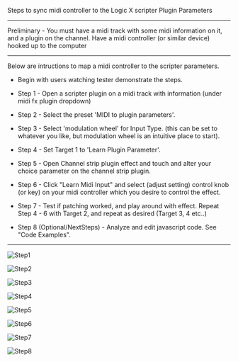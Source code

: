 
Steps to sync midi controller to the Logic X scripter Plugin Parameters

-------------------------------------------------------------------------------------------------------------

Preliminary - You must have a midi track with some midi information on it, and a plugin on the channel. 
Have a midi controller (or similar device) hooked up to the computer

-------------------------------------------------------------------------------------------------------------

Below are intructions to map a midi controller to the scripter parameters.

* Begin with users watching tester demonstrate the steps.

* Step 1 - Open a scripter plugin on a midi track with information (under midi fx plugin dropdown)

* Step 2 - Select the preset 'MIDI to plugin parameters'.

* Step 3 - Select 'modulation wheel' for Input Type. (this can be set to whatever you like, but modulation wheel is
an intuitive place to start).

* Step 4 - Set Target 1 to 'Learn Plugin Parameter'.

* Step 5 - Open Channel strip plugin effect and touch and alter your choice parameter on the channel strip plugin.

* Step 6 - Click "Learn Midi Input" and select (adjust setting) control knob (or key) on your midi controller which you desire to control the effect.

* Step 7 - Test if patching worked, and play around with effect. Repeat Step 4 - 6 with Target 2, and repeat as desired (Target 3, 4 etc..)

* Step 8 (Optional/NextSteps) - Analyze and edit javascript code. See "Code Examples".

-------------------------------------------------------------------------------------------------------------
![Step1](https://user-images.githubusercontent.com/103617658/230815361-e0d2bad3-f5f7-4b1b-a15b-39adecc7723f.JPG)

![Step2](https://user-images.githubusercontent.com/103617658/230815456-a4f375b4-905d-4512-a229-25ca82ba08ab.JPG)

![Step3](https://user-images.githubusercontent.com/103617658/230815500-c94162c1-eab9-4a89-9ba5-0958ba01a4cb.JPG)

![Step4](https://user-images.githubusercontent.com/103617658/230815540-601bf323-77bc-4e40-805f-192dcd9657b3.JPG)

![Step5](https://user-images.githubusercontent.com/103617658/230815594-62911e15-92c0-4f49-a92f-d4b11351237d.JPG)

![Step6](https://user-images.githubusercontent.com/103617658/230815641-e373b3c6-1c2a-42f2-ad31-10ed200fa70f.JPG)

![Step7](https://user-images.githubusercontent.com/103617658/230815689-a067ba88-08db-44ce-ae40-aedb39f36817.jpg)

![Step8](https://user-images.githubusercontent.com/103617658/230815733-05b0a360-c23a-4a01-b055-c88b344b68eb.JPG)

